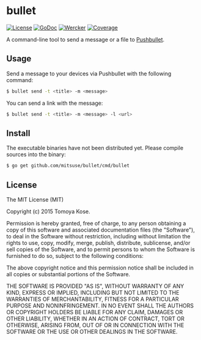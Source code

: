 # bullet

[![License](https://img.shields.io/badge/license-MIT-yellowgreen.svg?style=flat-square)](LICENSE.txt)
[![GoDoc](https://img.shields.io/badge/godoc-reference-blue.svg?style=flat-square)](http://godoc.org/github.com/mitsuse/bullet)
[![Wercker](http://img.shields.io/wercker/ci/54de05bd3e143292231627b6.svg?style=flat-square)](https://app.wercker.com/project/bykey/ce611c227b5097606b6f3dc589c80ff5)
[![Coverage](https://img.shields.io/coveralls/mitsuse/bullet.svg?style=flat-square)](https://coveralls.io/r/mitsuse/bullet)

A command-line tool to send a message or a file to [Pushbullet](https://www.pushbullet.com/).

## Usage

Send a message to your devices via Pushbullet with the following command:

```bash
$ bullet send -t <title> -m <message>
```

You can send a link with the message:

```bash
$ bullet send -t <title> -m <message> -l <url>
```

## Install

The executable binaries have not been distributed yet.
Please compile sources into the binary:

```bash
$ go get github.com/mitsuse/bullet/cmd/bullet
```

## License

The MIT License (MIT)

Copyright (c) 2015 Tomoya Kose.

Permission is hereby granted, free of charge, to any person obtaining a copy
of this software and associated documentation files (the "Software"), to deal
in the Software without restriction, including without limitation the rights
to use, copy, modify, merge, publish, distribute, sublicense, and/or sell
copies of the Software, and to permit persons to whom the Software is
furnished to do so, subject to the following conditions:

The above copyright notice and this permission notice shall be included in
all copies or substantial portions of the Software.

THE SOFTWARE IS PROVIDED "AS IS", WITHOUT WARRANTY OF ANY KIND, EXPRESS OR
IMPLIED, INCLUDING BUT NOT LIMITED TO THE WARRANTIES OF MERCHANTABILITY,
FITNESS FOR A PARTICULAR PURPOSE AND NONINFRINGEMENT. IN NO EVENT SHALL THE
AUTHORS OR COPYRIGHT HOLDERS BE LIABLE FOR ANY CLAIM, DAMAGES OR OTHER
LIABILITY, WHETHER IN AN ACTION OF CONTRACT, TORT OR OTHERWISE, ARISING FROM,
OUT OF OR IN CONNECTION WITH THE SOFTWARE OR THE USE OR OTHER DEALINGS IN
THE SOFTWARE.
